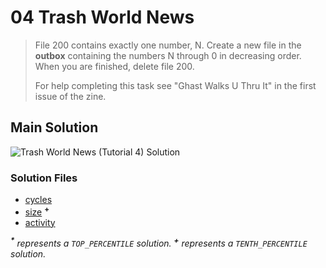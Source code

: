 # 04 Trash World News

> File 200 contains exactly one number, N. Create a new file in the **outbox** containing the numbers N through 0 in decreasing order. When you are finished, delete file 200.
>
> For help completing this task see "Ghast Walks U Thru It" in the first issue of the zine.

## Main Solution

![Trash World News (Tutorial 4) Solution][solution]

[solution]: https://i.imgur.com/K9G8ZfS.gif "Trash World News (Tutorial 4) Solution"

### Solution Files

-   [cycles](cycles/)
-   [size](size/) <sup>**\+**</sup>
-   [activity](activity/)

_<sup>**\***</sup> represents a `TOP_PERCENTILE` solution._
_<sup>**\+**</sup> represents a `TENTH_PERCENTILE` solution._
